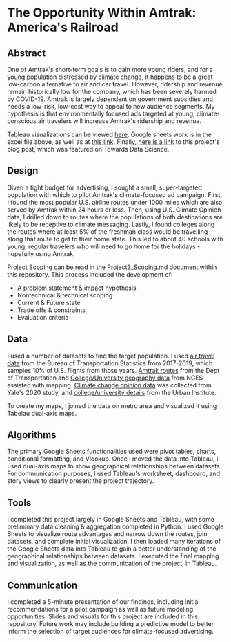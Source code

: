 # The Opportunity Within Amtrak: America's Railroad

## Abstract   

One of Amtrak's short-term goals is to gain more young riders, and for a young population distressed by climate change, it happens to be a great low-carbon alternative to air and car travel. However, ridership and revenue remain historically low for the company, which has been severely harmed by COVID-19. Amtrak is largely dependent on government subsidies and needs a low-risk, low-cost way to appeal to new audience segments. My hypothesis is that environmentally focused ads targeted at young, climate-conscious air travelers will increase Amtrak's ridership and revenue. 

Tableau visualizations can be viewed [here](https://public.tableau.com/app/profile/nina7004/viz/AmtrakOpportunity-MediumLink/Story1). Google sheets work is in the excel file above, as well as at [this link](https://docs.google.com/spreadsheets/d/18DwL9jlHh2NBZ5_IWvJswyU3SEDE5LU3IYav7l3PiUk/edit?usp=sharing). Finally, [here is a link](https://towardsdatascience.com/the-opportunity-within-amtrak-americas-railroad-b9c38ee9b8b8) to this project's blog post, which was featured on Towards Data Science. 

## Design   
Given a tight budget for advertising, I sought a small, super-targeted population with which to pilot Amtrak's climate-focused ad campaign. First, I found the most popular U.S. airline routes under 1000 miles which are also served by Amtrak within 24 hours or less. Then, using U.S. Climate Opinion data, I drilled down to routes where the populations of both destinations are likely to be receptive to climate messaging. Lastly, I found colleges along the routes where at least 5% of the freshman class would be travelling along that route to get to their home state. This led to about 40 schools with young, regular travelers who will need to go home for the holidays - hopefully using Amtrak. 

Project Scoping can be read in the [Project3_Scoping.md](https://github.com/ninaksweeney/amtrak-americas-railroad/blob/main/Early_Deliverables/Project3_Scoping.md) document within this repository. This process included the development of: 
- A problem statement & impact hypothesis
- Nontechnical & technical scoping
- Current & Future state
- Trade offs & constraints
- Evaluation criteria

## Data  
I used a number of datasets to find the target population. I used [air travel data](https://www.transtats.bts.gov/Fields.asp?gnoyr_VQ=FHK) from the Bureau of Transportation Statistics from 2017-2019, which samples 10% of U.S. flights from those years. [Amtrak routes](https://data-usdot.opendata.arcgis.com/datasets/amtrak-routes/explore?location=33.813562%2C-96.584950%2C4.00&showTable=true) from the Dept of Transportation and [College/University geography data](https://nces.ed.gov/programs/edge/Geographic/SchoolLocations#) from NCES assisted with mapping. [Climate change opinion data](https://climatecommunication.yale.edu/visualizations-data/ycom-us/) was collected from Yale's 2020 study, and [college/university details](https://educationdata.urban.org/data-explorer/colleges/) from the Urban Institute. 

To create my maps, I joined the data on metro area and visualized it using Tabelau dual-axis maps.  

## Algorithms  
The primary Google Sheets functionalities used were pivot tables, charts, conditional formatting, and Vlookup. Once I moved the data into Tableau, I used dual-axis maps to show geographical relationships between datasets. For communication purposes, I used Tableau's worksheet, dashboard, and story views to clearly present the project trajectory. 


## Tools  
I completed this project largely in Google Sheets and Tableau, with some preliminary data cleaning & aggregation completed in Python. I used Google Sheets to visualize route advantages and narrow down the routes, join datasets, and complete initial visualization. I then loaded many iterations of the Google Sheets data into Tableau to gain a better understanding of the geographical relationships between datasets. I executed the final mapping and visualization, as well as the communication of the project, in Tableau. 

## Communication
I completed a 5-minute presentation of our findings, including initial recommendations for a pilot campaign as well as future modeling opportunities. Slides and visuals for this project are included in this repository. Future work may include building a predictive model to better inform the selection of target audiences for climate-focused advertising. 
